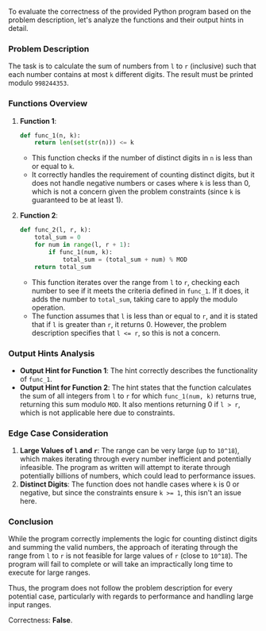 To evaluate the correctness of the provided Python program based on the problem description, let's analyze the functions and their output hints in detail.

### Problem Description
The task is to calculate the sum of numbers from `l` to `r` (inclusive) such that each number contains at most `k` different digits. The result must be printed modulo `998244353`.

### Functions Overview
1. **Function 1**:
   ```python
   def func_1(n, k):
       return len(set(str(n))) <= k
   ```
   - This function checks if the number of distinct digits in `n` is less than or equal to `k`.
   - It correctly handles the requirement of counting distinct digits, but it does not handle negative numbers or cases where `k` is less than 0, which is not a concern given the problem constraints (since `k` is guaranteed to be at least 1).

2. **Function 2**:
   ```python
   def func_2(l, r, k):
       total_sum = 0
       for num in range(l, r + 1):
           if func_1(num, k):
               total_sum = (total_sum + num) % MOD
       return total_sum
   ```
   - This function iterates over the range from `l` to `r`, checking each number to see if it meets the criteria defined in `func_1`. If it does, it adds the number to `total_sum`, taking care to apply the modulo operation.
   - The function assumes that `l` is less than or equal to `r`, and it is stated that if `l` is greater than `r`, it returns 0. However, the problem description specifies that `l <= r`, so this is not a concern.

### Output Hints Analysis
- **Output Hint for Function 1**: The hint correctly describes the functionality of `func_1`.
- **Output Hint for Function 2**: The hint states that the function calculates the sum of all integers from `l` to `r` for which `func_1(num, k)` returns true, returning this sum modulo `MOD`. It also mentions returning 0 if `l > r`, which is not applicable here due to constraints.

### Edge Case Consideration
1. **Large Values of `l` and `r`**: The range can be very large (up to `10^18`), which makes iterating through every number inefficient and potentially infeasible. The program as written will attempt to iterate through potentially billions of numbers, which could lead to performance issues.
2. **Distinct Digits**: The function does not handle cases where `k` is 0 or negative, but since the constraints ensure `k >= 1`, this isn't an issue here.

### Conclusion
While the program correctly implements the logic for counting distinct digits and summing the valid numbers, the approach of iterating through the range from `l` to `r` is not feasible for large values of `r` (close to `10^18`). The program will fail to complete or will take an impractically long time to execute for large ranges.

Thus, the program does not follow the problem description for every potential case, particularly with regards to performance and handling large input ranges.

Correctness: **False**.